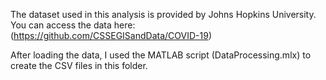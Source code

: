 The dataset used in this analysis is provided by Johns Hopkins University. You can access the data here: (https://github.com/CSSEGISandData/COVID-19)

After loading the data, I used the MATLAB script (DataProcessing.mlx) to create the CSV files in this folder.
